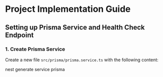 # Project Implementation Guide

## Setting up Prisma Service and Health Check Endpoint

### 1. Create Prisma Service

Create a new file `src/prisma/prisma.service.ts` with the following content:


nest generate service prisma